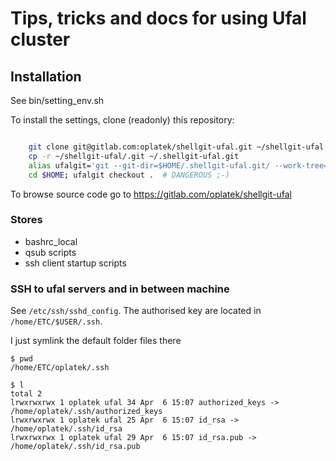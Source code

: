# Tips, tricks and docs for using Ufal cluster

## Installation ##
See bin/setting_env.sh

To install the settings, clone (readonly) this repository:

```bash

	git clone git@gitlab.com:oplatek/shellgit-ufal.git ~/shellgit-ufal
    cp -r ~/shellgit-ufal/.git ~/.shellgit-ufal.git
	alias ufalgit='git --git-dir=$HOME/.shellgit-ufal.git/ --work-tree=$HOME'
	cd $HOME; ufalgit checkout .  # DANGEROUS ;-)
```


To browse source code go to https://gitlab.com/oplatek/shellgit-ufal

### Stores ###

* bashrc_local
* qsub scripts
* ssh client startup scripts

### SSH to ufal servers and in between machine

See `/etc/ssh/sshd_config`. The authorised key are located in `/home/ETC/$USER/.ssh`.

I just symlink the default folder files there

```
$ pwd
/home/ETC/oplatek/.ssh

$ l
total 2
lrwxrwxrwx 1 oplatek ufal 34 Apr  6 15:07 authorized_keys -> /home/oplatek/.ssh/authorized_keys                                                                           
lrwxrwxrwx 1 oplatek ufal 25 Apr  6 15:07 id_rsa -> /home/oplatek/.ssh/id_rsa                                                                                             
lrwxrwxrwx 1 oplatek ufal 29 Apr  6 15:07 id_rsa.pub -> /home/oplatek/.ssh/id_rsa.pub                                                                                     
```
